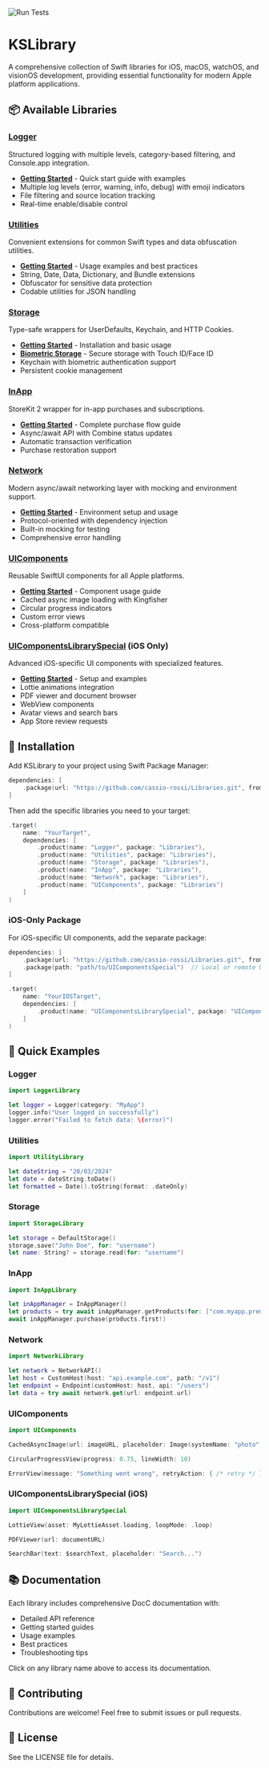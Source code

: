 ![Run Tests](https://github.com/cassio-rossi/Libraries/actions/workflows/swift.yml/badge.svg?branch=main)

# KSLibrary

A comprehensive collection of Swift libraries for iOS, macOS, watchOS, and visionOS development, providing essential functionality for modern Apple platform applications.

## 📦 Available Libraries

### [Logger](Sources/LoggerLibrary/LoggerLibrary.docc/LoggerLibrary.md)
Structured logging with multiple levels, category-based filtering, and Console.app integration.
- **[Getting Started](Sources/LoggerLibrary/LoggerLibrary.docc/GettingStarted.md)** - Quick start guide with examples
- Multiple log levels (error, warning, info, debug) with emoji indicators
- File filtering and source location tracking
- Real-time enable/disable control

### [Utilities](Sources/UtilityLibrary/UtilityLibrary.docc/UtilityLibrary.md)
Convenient extensions for common Swift types and data obfuscation utilities.
- **[Getting Started](Sources/UtilityLibrary/UtilityLibrary.docc/GettingStarted.md)** - Usage examples and best practices
- String, Date, Data, Dictionary, and Bundle extensions
- Obfuscator for sensitive data protection
- Codable utilities for JSON handling

### [Storage](Sources/StorageLibrary/StorageLibrary.docc/StorageLibrary.md)
Type-safe wrappers for UserDefaults, Keychain, and HTTP Cookies.
- **[Getting Started](Sources/StorageLibrary/StorageLibrary.docc/GettingStarted.md)** - Installation and basic usage
- **[Biometric Storage](Sources/StorageLibrary/StorageLibrary.docc/BiometricStorage.md)** - Secure storage with Touch ID/Face ID
- Keychain with biometric authentication support
- Persistent cookie management

### [InApp](Sources/InAppLibrary/InAppLibrary.docc/InAppLibrary.md)
StoreKit 2 wrapper for in-app purchases and subscriptions.
- **[Getting Started](Sources/InAppLibrary/InAppLibrary.docc/GettingStarted.md)** - Complete purchase flow guide
- Async/await API with Combine status updates
- Automatic transaction verification
- Purchase restoration support

### [Network](Sources/NetworkLibrary/NetworkLibrary.docc/NetworkLibrary.md)
Modern async/await networking layer with mocking and environment support.
- **[Getting Started](Sources/NetworkLibrary/NetworkLibrary.docc/GettingStarted.md)** - Environment setup and usage
- Protocol-oriented with dependency injection
- Built-in mocking for testing
- Comprehensive error handling

### [UIComponents](Sources/UIComponentsLibrary/UIComponentsLibrary.docc/UIComponentsLibrary.md)
Reusable SwiftUI components for all Apple platforms.
- **[Getting Started](Sources/UIComponentsLibrary/UIComponentsLibrary.docc/GettingStarted.md)** - Component usage guide
- Cached async image loading with Kingfisher
- Circular progress indicators
- Custom error views
- Cross-platform compatible

### [UIComponentsLibrarySpecial](UIComponentsLibrarySpecial/Sources/UIComponentsLibrarySpecial.docc/UIComponentsLibrarySpecial.md) (iOS Only)
Advanced iOS-specific UI components with specialized features.
- **[Getting Started](UIComponentsLibrarySpecial/Sources/UIComponentsLibrarySpecial.docc/GettingStarted.md)** - Setup and examples
- Lottie animations integration
- PDF viewer and document browser
- WebView components
- Avatar views and search bars
- App Store review requests

## 🚀 Installation

Add KSLibrary to your project using Swift Package Manager:

```swift
dependencies: [
    .package(url: "https://github.com/cassio-rossi/Libraries.git", from: "1.0.0")
]
```

Then add the specific libraries you need to your target:

```swift
.target(
    name: "YourTarget",
    dependencies: [
        .product(name: "Logger", package: "Libraries"),
        .product(name: "Utilities", package: "Libraries"),
        .product(name: "Storage", package: "Libraries"),
        .product(name: "InApp", package: "Libraries"),
        .product(name: "Network", package: "Libraries"),
        .product(name: "UIComponents", package: "Libraries")
    ]
)
```

### iOS-Only Package

For iOS-specific UI components, add the separate package:

```swift
dependencies: [
    .package(url: "https://github.com/cassio-rossi/Libraries.git", from: "1.0.0"),
    .package(path: "path/to/UIComponentsSpecial")  // Local or remote URL
]
```

```swift
.target(
    name: "YourIOSTarget",
    dependencies: [
        .product(name: "UIComponentsLibrarySpecial", package: "UIComponentsSpecial")
    ]
)
```

## 📖 Quick Examples

### Logger
```swift
import LoggerLibrary

let logger = Logger(category: "MyApp")
logger.info("User logged in successfully")
logger.error("Failed to fetch data: \(error)")
```

### Utilities
```swift
import UtilityLibrary

let dateString = "20/03/2024"
let date = dateString.toDate()
let formatted = Date().toString(format: .dateOnly)
```

### Storage
```swift
import StorageLibrary

let storage = DefaultStorage()
storage.save("John Doe", for: "username")
let name: String? = storage.read(for: "username")
```

### InApp
```swift
import InAppLibrary

let inAppManager = InAppManager()
let products = try await inAppManager.getProducts(for: ["com.myapp.premium"])
await inAppManager.purchase(products.first!)
```

### Network
```swift
import NetworkLibrary

let network = NetworkAPI()
let host = CustomHost(host: "api.example.com", path: "/v1")
let endpoint = Endpoint(customHost: host, api: "/users")
let data = try await network.get(url: endpoint.url)
```

### UIComponents
```swift
import UIComponents

CachedAsyncImage(url: imageURL, placeholder: Image(systemName: "photo"))

CircularProgressView(progress: 0.75, lineWidth: 10)

ErrorView(message: "Something went wrong", retryAction: { /* retry */ })
```

### UIComponentsLibrarySpecial (iOS)
```swift
import UIComponentsLibrarySpecial

LottieView(asset: MyLottieAsset.loading, loopMode: .loop)

PDFViewer(url: documentURL)

SearchBar(text: $searchText, placeholder: "Search...")
```

## 📚 Documentation

Each library includes comprehensive DocC documentation with:
- Detailed API reference
- Getting started guides
- Usage examples
- Best practices
- Troubleshooting tips

Click on any library name above to access its documentation.

## 🤝 Contributing

Contributions are welcome! Feel free to submit issues or pull requests.

## 📄 License

See the LICENSE file for details.
